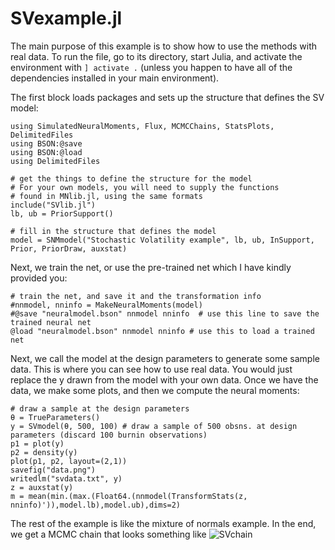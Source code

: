 # SVexample.jl
The main purpose of this example is to show how to use the methods with real data. To run the file, go to its directory, start Julia, and activate the environment with ```] activate .```  (unless you happen to have all of the dependencies installed in your main environment).

The first block loads packages and sets up the structure that defines the SV model:

```
using SimulatedNeuralMoments, Flux, MCMCChains, StatsPlots, DelimitedFiles
using BSON:@save
using BSON:@load
using DelimitedFiles

# get the things to define the structure for the model
# For your own models, you will need to supply the functions
# found in MNlib.jl, using the same formats
include("SVlib.jl")
lb, ub = PriorSupport()

# fill in the structure that defines the model
model = SNMmodel("Stochastic Volatility example", lb, ub, InSupport, Prior, PriorDraw, auxstat)
```

Next, we train the net, or use the pre-trained net which I have kindly provided you:
```
# train the net, and save it and the transformation info
#nnmodel, nninfo = MakeNeuralMoments(model)
#@save "neuralmodel.bson" nnmodel nninfo  # use this line to save the trained neural net 
@load "neuralmodel.bson" nnmodel nninfo # use this to load a trained net
```
Next, we call the model at the design parameters to generate some sample data. This is
where you can see how to use real data. You would just replace the y drawn from the model 
with your own data. Once we have the data, we make some plots, and then we compute the neural
moments:
```
# draw a sample at the design parameters
θ = TrueParameters()
y = SVmodel(θ, 500, 100) # draw a sample of 500 obsns. at design parameters (discard 100 burnin observations)
p1 = plot(y)
p2 = density(y)
plot(p1, p2, layout=(2,1))
savefig("data.png")
writedlm("svdata.txt", y)
z = auxstat(y)
m = mean(min.(max.(Float64.(nnmodel(TransformStats(z, nninfo)')),model.lb),model.ub),dims=2)
```

The rest of the example is like the mixture of normals example. In the end, we get a MCMC
chain that looks something like
![SVchain](https://github.com/mcreel/SimulatedNeuralMoments.jl/blob/main/examples/SV/chain.png)



